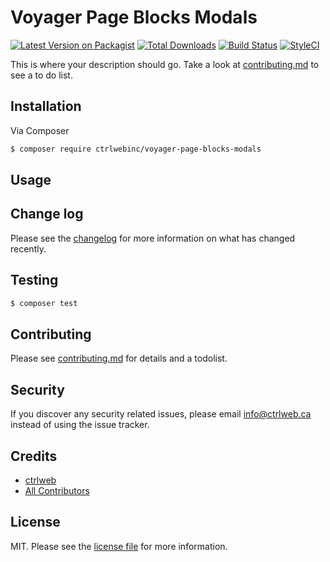 # Voyager Page Blocks Modals

[![Latest Version on Packagist][ico-version]][link-packagist]
[![Total Downloads][ico-downloads]][link-downloads]
[![Build Status][ico-travis]][link-travis]
[![StyleCI][ico-styleci]][link-styleci]

This is where your description should go. Take a look at [contributing.md](contributing.md) to see a to do list.

## Installation

Via Composer

``` bash
$ composer require ctrlwebinc/voyager-page-blocks-modals
```

## Usage

## Change log

Please see the [changelog](changelog.md) for more information on what has changed recently.

## Testing

``` bash
$ composer test
```

## Contributing

Please see [contributing.md](contributing.md) for details and a todolist.

## Security

If you discover any security related issues, please email info@ctrlweb.ca instead of using the issue tracker.

## Credits

- [ctrlweb][link-author]
- [All Contributors][link-contributors]

## License

MIT. Please see the [license file](license.md) for more information.

[ico-version]: https://img.shields.io/packagist/v/ctrlwebinc/voyager-page-blocks-modals.svg?style=flat-square
[ico-downloads]: https://img.shields.io/packagist/dt/ctrlwebinc/voyager-page-blocks-modals.svg?style=flat-square
[ico-travis]: https://img.shields.io/travis/ctrlwebinc/voyager-page-blocks-modals/master.svg?style=flat-square
[ico-styleci]: https://styleci.io/repos/12345678/shield

[link-packagist]: https://packagist.org/packages/ctrlwebinc/voyager-page-blocks-modals
[link-downloads]: https://packagist.org/packages/ctrlwebinc/voyager-page-blocks-modals
[link-travis]: https://travis-ci.org/ctrlwebinc/voyager-page-blocks-modals
[link-styleci]: https://styleci.io/repos/12345678
[link-author]: https://github.com/ctrlwebinc
[link-contributors]: ../../contributors
